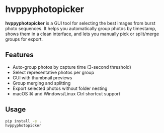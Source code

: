 # hvppyphotopicker

**hvppyphotopicker** is a GUI tool for selecting the best images from burst photo sequences.
It helps you automatically group photos by timestamp, shows them in a clean interface,
and lets you manually pick or split/merge groups for export.

## Features
- Auto-group photos by capture time (3-second threshold)
- Select representative photos per group
- GUI with thumbnail previews
- Group merging and splitting
- Export selected photos without folder nesting
- macOS ⌘ and Windows/Linux Ctrl shortcut support

## Usage
```bash
pip install -e .
hvppyphotopicker